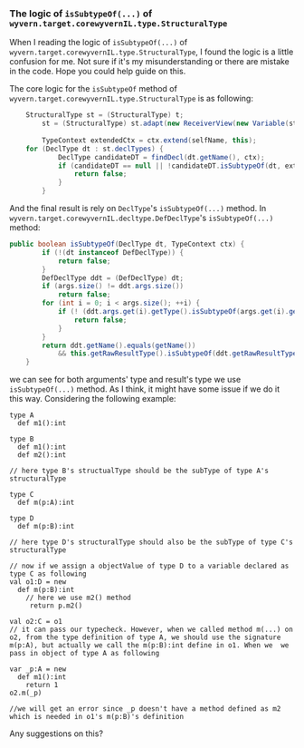 ### The logic of ```isSubtypeOf(...)``` of ```wyvern.target.corewyvernIL.type.StructuralType```
When I reading the logic of ```isSubtypeOf(...)``` of ```wyvern.target.corewyvernIL.type.StructuralType```, I found the logic is a little confusion for me. Not sure if it's my misunderstanding or there are mistake in the code. Hope you could help guide on this.

The core logic for the ```isSubtypeOf``` method of ```wyvern.target.corewyvernIL.type.StructuralType``` is as following:
```java
    StructuralType st = (StructuralType) t;
		st = (StructuralType) st.adapt(new ReceiverView(new Variable(st.selfName), new Variable(selfName)));
		
		TypeContext extendedCtx = ctx.extend(selfName, this);
    for (DeclType dt : st.declTypes) {
			DeclType candidateDT = findDecl(dt.getName(), ctx);
			if (candidateDT == null || !candidateDT.isSubtypeOf(dt, extendedCtx)) {
				return false;
			}
		}
```
And the final result is rely on ```DeclType```'s ```isSubtypeOf(...)``` method. In ```wyvern.target.corewyvernIL.decltype.DefDeclType```'s ```isSubtypeOf(...)``` method:
```java
public boolean isSubtypeOf(DeclType dt, TypeContext ctx) {
		if (!(dt instanceof DefDeclType)) {
			return false;
		}
		DefDeclType ddt = (DefDeclType) dt;
		if (args.size() != ddt.args.size())
			return false;
		for (int i = 0; i < args.size(); ++i) {
			if (! (ddt.args.get(i).getType().isSubtypeOf(args.get(i).getType(), ctx))) {
				return false;
			}
		}
		return ddt.getName().equals(getName())
			&& this.getRawResultType().isSubtypeOf(ddt.getRawResultType(), ctx);
	}
```
we can see for both arguments' type and result's type we use ```isSubtypeOf(...)``` method. As I think, it might have some issue if we do it this way.
Considering the following example:
```
type A
  def m1():int
  
type B
  def m1():int
  def m2():int
  
// here type B's structualType should be the subType of type A's structuralType

type C
  def m(p:A):int
  
type D
  def m(p:B):int
  
// here type D's structuralType should also be the subType of type C's structuralType

// now if we assign a objectValue of type D to a variable declared as type C as following
val o1:D = new 
  def m(p:B):int
    // here we use m2() method
     return p.m2()

val o2:C = o1
// it can pass our typecheck. However, when we called method m(...) on o2, from the type definition of type A, we should use the signature m(p:A), but actually we call the m(p:B):int define in o1. When we  we pass in object of type A as following

var _p:A = new
  def m1():int
    return 1
o2.m(_p)

//we will get an error since _p doesn't have a method defined as m2 which is needed in o1's m(p:B)'s definition
```
Any suggestions on this?
